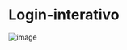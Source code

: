 # Login-interativo

![image](https://user-images.githubusercontent.com/118619295/235318188-50261833-e814-445c-b35e-b69430b1f7d5.png)
